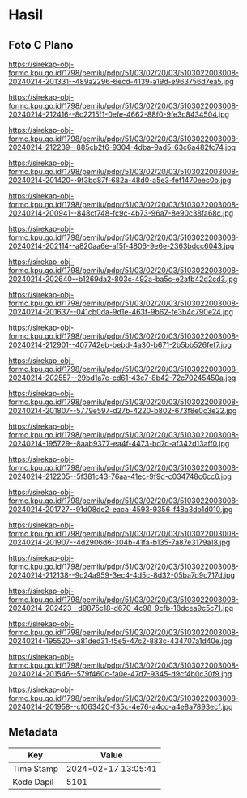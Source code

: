 # Hasil

## Foto C Plano

https://sirekap-obj-formc.kpu.go.id/1798/pemilu/pdpr/51/03/02/20/03/5103022003008-20240214-201331--489a2296-6ecd-4139-a19d-e963756d7ea5.jpg

https://sirekap-obj-formc.kpu.go.id/1798/pemilu/pdpr/51/03/02/20/03/5103022003008-20240214-212416--8c2215f1-0efe-4662-88f0-9fe3c8434504.jpg

https://sirekap-obj-formc.kpu.go.id/1798/pemilu/pdpr/51/03/02/20/03/5103022003008-20240214-212239--885cb2f6-9304-4dba-9ad5-63c6a482fc74.jpg

https://sirekap-obj-formc.kpu.go.id/1798/pemilu/pdpr/51/03/02/20/03/5103022003008-20240214-201420--9f3bd87f-682a-48d0-a5e3-fef1470eec0b.jpg

https://sirekap-obj-formc.kpu.go.id/1798/pemilu/pdpr/51/03/02/20/03/5103022003008-20240214-200941--848cf748-fc9c-4b73-96a7-8e90c38fa68c.jpg

https://sirekap-obj-formc.kpu.go.id/1798/pemilu/pdpr/51/03/02/20/03/5103022003008-20240214-202114--a820aa6e-af5f-4806-9e6e-2363bdcc6043.jpg

https://sirekap-obj-formc.kpu.go.id/1798/pemilu/pdpr/51/03/02/20/03/5103022003008-20240214-202640--b1269da2-803c-492a-ba5c-e2afb42d2cd3.jpg

https://sirekap-obj-formc.kpu.go.id/1798/pemilu/pdpr/51/03/02/20/03/5103022003008-20240214-201637--041cb0da-9d1e-463f-9b62-fe3b4c790e24.jpg

https://sirekap-obj-formc.kpu.go.id/1798/pemilu/pdpr/51/03/02/20/03/5103022003008-20240214-212901--407742eb-bebd-4a30-b671-2b5bb526fef7.jpg

https://sirekap-obj-formc.kpu.go.id/1798/pemilu/pdpr/51/03/02/20/03/5103022003008-20240214-202557--29bd1a7e-cd61-43c7-8b42-72c70245450a.jpg

https://sirekap-obj-formc.kpu.go.id/1798/pemilu/pdpr/51/03/02/20/03/5103022003008-20240214-201807--5779e597-d27b-4220-b802-673f8e0c3e22.jpg

https://sirekap-obj-formc.kpu.go.id/1798/pemilu/pdpr/51/03/02/20/03/5103022003008-20240214-195729--8aab9377-ea4f-4473-bd7d-af342d13aff0.jpg

https://sirekap-obj-formc.kpu.go.id/1798/pemilu/pdpr/51/03/02/20/03/5103022003008-20240214-212205--5f381c43-76aa-41ec-9f9d-c034748c6cc6.jpg

https://sirekap-obj-formc.kpu.go.id/1798/pemilu/pdpr/51/03/02/20/03/5103022003008-20240214-201727--91d08de2-eaca-4593-9356-f48a3db1d010.jpg

https://sirekap-obj-formc.kpu.go.id/1798/pemilu/pdpr/51/03/02/20/03/5103022003008-20240214-201907--4d2906d6-304b-41fa-b135-7a87e3179a18.jpg

https://sirekap-obj-formc.kpu.go.id/1798/pemilu/pdpr/51/03/02/20/03/5103022003008-20240214-212138--9c24a959-3ec4-4d5c-8d32-05ba7d9c717d.jpg

https://sirekap-obj-formc.kpu.go.id/1798/pemilu/pdpr/51/03/02/20/03/5103022003008-20240214-202423--d9875c18-d670-4c98-9cfb-18dcea9c5c71.jpg

https://sirekap-obj-formc.kpu.go.id/1798/pemilu/pdpr/51/03/02/20/03/5103022003008-20240214-195520--a81ded31-f5e5-47c2-883c-434707a1d40e.jpg

https://sirekap-obj-formc.kpu.go.id/1798/pemilu/pdpr/51/03/02/20/03/5103022003008-20240214-201546--579f460c-fa0e-47d7-9345-d9cf4b0c30f9.jpg

https://sirekap-obj-formc.kpu.go.id/1798/pemilu/pdpr/51/03/02/20/03/5103022003008-20240214-201958--cf063420-f35c-4e76-a4cc-a4e8a7893ecf.jpg


## Metadata

| Key        | Value               |
| ---------- | ------------------- |
| Time Stamp | 2024-02-17 13:05:41 |
| Kode Dapil | 5101                |



